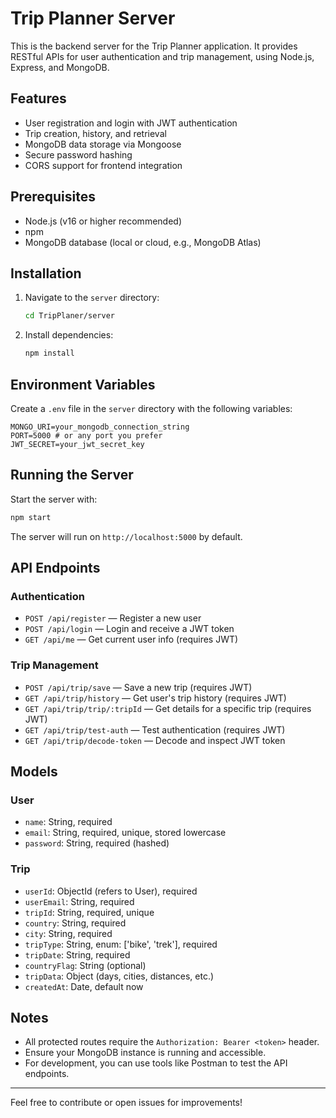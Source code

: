 # Trip Planner Server

This is the backend server for the Trip Planner application. It provides RESTful APIs for user authentication and trip management, using Node.js, Express, and MongoDB.

## Features
- User registration and login with JWT authentication
- Trip creation, history, and retrieval
- MongoDB data storage via Mongoose
- Secure password hashing
- CORS support for frontend integration

## Prerequisites
- Node.js (v16 or higher recommended)
- npm
- MongoDB database (local or cloud, e.g., MongoDB Atlas)

## Installation
1. Navigate to the `server` directory:
   ```bash
   cd TripPlaner/server
   ```
2. Install dependencies:
   ```bash
   npm install
   ```

## Environment Variables
Create a `.env` file in the `server` directory with the following variables:

```
MONGO_URI=your_mongodb_connection_string
PORT=5000 # or any port you prefer
JWT_SECRET=your_jwt_secret_key
```

## Running the Server
Start the server with:
```bash
npm start
```
The server will run on `http://localhost:5000` by default.

## API Endpoints

### Authentication
- `POST /api/register` — Register a new user
- `POST /api/login` — Login and receive a JWT token
- `GET /api/me` — Get current user info (requires JWT)

### Trip Management
- `POST /api/trip/save` — Save a new trip (requires JWT)
- `GET /api/trip/history` — Get user's trip history (requires JWT)
- `GET /api/trip/trip/:tripId` — Get details for a specific trip (requires JWT)
- `GET /api/trip/test-auth` — Test authentication (requires JWT)
- `GET /api/trip/decode-token` — Decode and inspect JWT token

## Models

### User
- `name`: String, required
- `email`: String, required, unique, stored lowercase
- `password`: String, required (hashed)

### Trip
- `userId`: ObjectId (refers to User), required
- `userEmail`: String, required
- `tripId`: String, required, unique
- `country`: String, required
- `city`: String, required
- `tripType`: String, enum: ['bike', 'trek'], required
- `tripDate`: String, required
- `countryFlag`: String (optional)
- `tripData`: Object (days, cities, distances, etc.)
- `createdAt`: Date, default now

## Notes
- All protected routes require the `Authorization: Bearer <token>` header.
- Ensure your MongoDB instance is running and accessible.
- For development, you can use tools like Postman to test the API endpoints.

---

Feel free to contribute or open issues for improvements! 